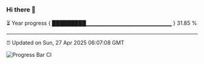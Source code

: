 ### Hi there 👋

⏳ Year progress { █████████▁▁▁▁▁▁▁▁▁▁▁▁▁▁▁▁▁▁▁▁▁ } 31.85 %

---

⏰ Updated on Sun, 27 Apr 2025 06:07:08 GMT

![Progress Bar CI](https://github.com/liununu/liununu/workflows/Progress%20Bar%20CI/badge.svg)

